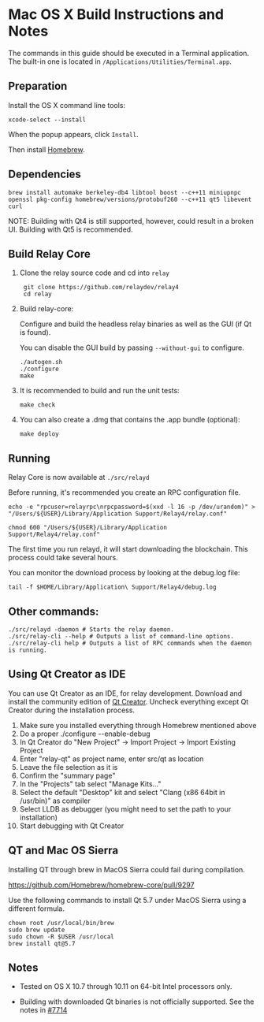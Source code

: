 Mac OS X Build Instructions and Notes
====================================
The commands in this guide should be executed in a Terminal application.
The built-in one is located in `/Applications/Utilities/Terminal.app`.

Preparation
-----------
Install the OS X command line tools:

`xcode-select --install`

When the popup appears, click `Install`.

Then install [Homebrew](http://brew.sh).

Dependencies
----------------------

    brew install automake berkeley-db4 libtool boost --c++11 miniupnpc openssl pkg-config homebrew/versions/protobuf260 --c++11 qt5 libevent curl

NOTE: Building with Qt4 is still supported, however, could result in a broken UI. Building with Qt5 is recommended.

Build Relay Core
------------------------

1. Clone the relay source code and cd into `relay`

        git clone https://github.com/relaydev/relay4
        cd relay

2.  Build relay-core:

    Configure and build the headless relay binaries as well as the GUI (if Qt is found).

    You can disable the GUI build by passing `--without-gui` to configure.

        ./autogen.sh
        ./configure
        make

3.  It is recommended to build and run the unit tests:

        make check

4.  You can also create a .dmg that contains the .app bundle (optional):

        make deploy

Running
-------

Relay Core is now available at `./src/relayd`

Before running, it's recommended you create an RPC configuration file.

    echo -e "rpcuser=relayrpc\nrpcpassword=$(xxd -l 16 -p /dev/urandom)" > "/Users/${USER}/Library/Application Support/Relay4/relay.conf"

    chmod 600 "/Users/${USER}/Library/Application Support/Relay4/relay.conf"

The first time you run relayd, it will start downloading the blockchain. This process could take several hours.

You can monitor the download process by looking at the debug.log file:

    tail -f $HOME/Library/Application\ Support/Relay4/debug.log

Other commands:
-------

    ./src/relayd -daemon # Starts the relay daemon.
    ./src/relay-cli --help # Outputs a list of command-line options.
    ./src/relay-cli help # Outputs a list of RPC commands when the daemon is running.

Using Qt Creator as IDE
------------------------
You can use Qt Creator as an IDE, for relay development.
Download and install the community edition of [Qt Creator](https://www.qt.io/download/).
Uncheck everything except Qt Creator during the installation process.

1. Make sure you installed everything through Homebrew mentioned above
2. Do a proper ./configure --enable-debug
3. In Qt Creator do "New Project" -> Import Project -> Import Existing Project
4. Enter "relay-qt" as project name, enter src/qt as location
5. Leave the file selection as it is
6. Confirm the "summary page"
7. In the "Projects" tab select "Manage Kits..."
8. Select the default "Desktop" kit and select "Clang (x86 64bit in /usr/bin)" as compiler
9. Select LLDB as debugger (you might need to set the path to your installation)
10. Start debugging with Qt Creator

QT and Mac OS Sierra
--------------------

Installing QT through brew in MacOS Sierra could fail during compilation.

https://github.com/Homebrew/homebrew-core/pull/9297

Use the following commands to install Qt 5.7 under MacOS Sierra using a different formula.

    chown root /usr/local/bin/brew
    sudo brew update
    sudo chown -R $USER /usr/local
    brew install qt@5.7

Notes
-----

* Tested on OS X 10.7 through 10.11 on 64-bit Intel processors only.

* Building with downloaded Qt binaries is not officially supported. See the notes in [#7714](https://github.com/relay/relay/issues/7714)
